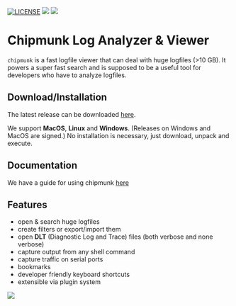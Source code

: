 [![LICENSE](https://img.shields.io/github/license/esrlabs/chipmunk?color=blue)](LICENSE.txt)
[![](https://github.com/esrlabs/chipmunk/workflows/BuildAndReleaseMaster/badge.svg)](https://github.com/esrlabs/chipmunk/actions)
[![](https://github.com/esrlabs/chipmunk/workflows/LintMaster/badge.svg)](https://github.com/esrlabs/chipmunk/actions)

# Chipmunk Log Analyzer & Viewer

`chipmunk` is a fast logfile viewer that can deal with huge logfiles (>10 GB). It powers a super
fast search and is supposed to be a useful tool for developers who have to analyze logfiles.

## Download/Installation

The latest release can be downloaded [here](https://github.com/esrlabs/chipmunk/releases).

We support **MacOS**, **Linux** and **Windows**. 
(Releases on Windows and MacOS are signed.)
No installation is necessary, just download, unpack and execute.

## Documentation

We have a guide for using chipmunk [here](https://esrlabs.github.io/chipmunk-docs/)

## Features

* open & search huge logfiles
* create filters or export/import them
* open **DLT** (Diagnostic Log and Trace) files (both verbose and none verbose)
* capture output from any shell command
* capture traffic on serial ports
* bookmarks
* developer friendly keyboard shortcuts
* extensible via plugin system

![](https://esrlabs.github.io/chipmunk-docs/images/overview.png)
